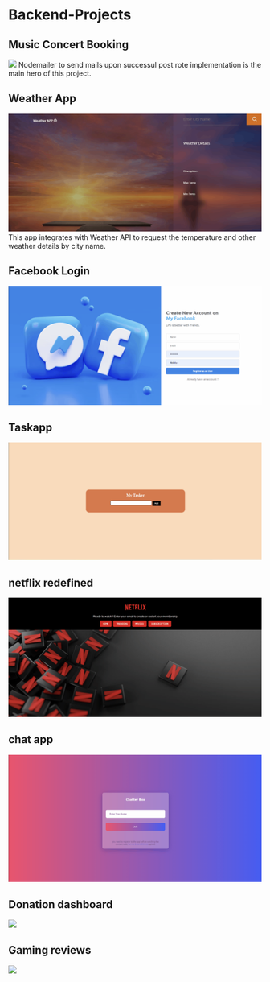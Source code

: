 # Backend-Projects


<!--[<img src="https://github.com/NishitaErvantikar9/Backend-Projects/blob/main/Images/image_part_001.jpg" height="120px" width="150px">](https://github.com/NishitaErvantikar9/Backend-Projects/tree/main/MERN/DC%20Comics)[<img src="https://github.com/NishitaErvantikar9/Backend-Projects/blob/main/Images/image_part_002.jpg" height="120px" width="150px">](https://github.com/NishitaErvantikar9/Backend-Projects/tree/main/MERN/Chat%20App)[<img src="https://github.com/NishitaErvantikar9/Backend-Projects/blob/main/Images/image_part_003.jpg" height="120px" width="150px">](https://github.com/NishitaErvantikar9/Backend-Projects/tree/main/MERN/Facebook%20Login%20Signup)[<img src="https://github.com/NishitaErvantikar9/Backend-Projects/blob/main/Images/image_part_004.jpg" height="120px" width="150px">](https://github.com/NishitaErvantikar9/Backend-Projects/tree/main/MERN/Music%20Concert%20Mail)[<img src="https://github.com/NishitaErvantikar9/Backend-Projects/blob/main/Images/image_part_005.jpg" height="120px" width="150px">](https://github.com/NishitaErvantikar9/Backend-Projects/tree/main/MERN/Myntra%20Web%20App)[<img src="https://github.com/NishitaErvantikar9/Backend-Projects/blob/main/Images/image_part_006.jpg" height="120px" width="150px">](https://github.com/NishitaErvantikar9/Backend-Projects/tree/main/MERN/NGO%20Charity%20Tracker)[<img src="https://github.com/NishitaErvantikar9/Backend-Projects/blob/main/Images/image_part_007.jpg" height="120px" width="150px">](https://github.com/NishitaErvantikar9/Backend-Projects/tree/main/MERN/Task%20App)[<img src="https://github.com/NishitaErvantikar9/Backend-Projects/blob/main/Images/image_part_008.jpg" height="120px" width="150px">](https://github.com/NishitaErvantikar9/Backend-Projects/tree/main/MERN/Photo%20Album)[<img src="https://github.com/NishitaErvantikar9/Backend-Projects/blob/main/Images/image_part_009.jpg" height="120px" width="150px">](https://github.com/NishitaErvantikar9/Backend-Projects/tree/main/MERN/Netflix%20Redefined)[<img src="https://github.com/NishitaErvantikar9/Backend-Projects/blob/main/Images/image_part_010.jpg" height="120px" width="150px">](https://github.com/NishitaErvantikar9/Backend-Projects/tree/main/MERN/OTP%20Project)[<img src="https://github.com/NishitaErvantikar9/Backend-Projects/blob/main/Images/image_part_011.jpg" height="120px" width="150px">](https://github.com/NishitaErvantikar9/Backend-Projects/tree/main/MERN/Fortnite%20Forum) -->

## Music Concert Booking
[<img src="https://github.com/NishitaErvantikar9/Backend-Projects/blob/main/Media/Animation.gif"  >](https://github.com/NishitaErvantikar9/Backend-Projects/tree/main/1.%20MERN/Music%20Concert%20Mail)
Nodemailer to send mails upon successul post rote implementation is the main hero of this project.
<br>


## Weather App
[<img src="https://github.com/NishitaErvantikar9/Backend-Projects/blob/main/Media/Weather.gif"  >]()
This app integrates with Weather API to request the temperature and other weather details by city name.

## Facebook Login
[<img src="https://github.com/NishitaErvantikar9/Backend-Projects/blob/main/Media/facebooklogin.gif"  >]()

## Taskapp
[<img src="https://github.com/NishitaErvantikar9/Backend-Projects/blob/main/Media/taskapp.gif"  >]()

## netflix redefined
[<img src="https://github.com/NishitaErvantikar9/Backend-Projects/blob/main/Media/netflixredefined.gif"  >]()

## chat app
[<img src="https://github.com/NishitaErvantikar9/Backend-Projects/blob/main/Media/chatapp.gif"  >]()

## Donation dashboard
[<img src="https://github.com/NishitaErvantikar9/Backend-Projects/blob/main/Media/Donationdashboard.gif"  >]()

## Gaming reviews
[<img src="https://github.com/NishitaErvantikar9/Backend-Projects/blob/main/Media/gamingreviews.gif"  >]()
